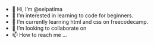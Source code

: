 - 👋 Hi, I’m @seipatima
- 👀 I’m interested in learning to code for beginners. 
- 🌱 I’m currently learning html and css on freecodecamp.
- 💞️ I’m looking to collaborate on 
- 📫 How to reach me ...

<!---
seipatima/seipatima is a ✨ special ✨ repository because its `README.md` (this file) appears on your GitHub profile.
You can click the Preview link to take a look at your changes.
--->
